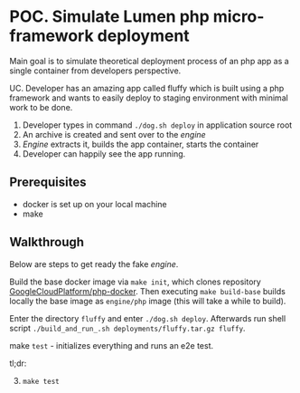 # POC. Simulate Lumen php micro-framework deployment

Main goal is to simulate theoretical deployment process of an php app
as a single container from developers perspective.

UC. Developer has an amazing app called fluffy which is built using a
php framework and wants to easily deploy to staging environment with minimal
work to be done.

1. Developer types in command `./dog.sh deploy` in application source root
2. An archive is created and sent over to the _engine_
3. _Engine_ extracts it, builds the app container, starts the container
4. Developer can happily see the app running.

## Prerequisites

- docker is set up on your local machine
- make

## Walkthrough

Below are steps to get ready the fake _engine_.

Build the base docker image via `make init`, which clones repository
[GoogleCloudPlatform/php-docker](https://github.com/GoogleCloudPlatform/php-docker/).
Then executing `make build-base` builds locally the base image as `engine/php` image
(this will take a while to build).

Enter the directory `fluffy` and enter `./dog.sh deploy`. Afterwards
run shell script `./build_and_run_.sh deployments/fluffy.tar.gz fluffy`.

make `test` - initializes everything and runs an e2e test.

tl;dr:

3. `make test`
